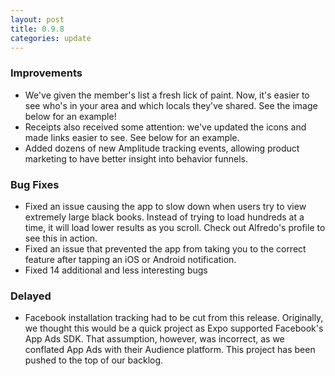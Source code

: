 ```yaml
---
layout: post
title: 0.9.8
categories: update
---
```


### Improvements
- We've given the member's list a fresh lick of paint. Now, it's easier to see who's in your area and which locals they've shared. See the image below for an example!
- Receipts also received some attention: we've updated the icons and made links easier to see. See below for an example.
- Added dozens of new Amplitude tracking events, allowing product marketing to have better insight into behavior funnels.

### Bug Fixes
- Fixed an issue causing the app to slow down when users try to view extremely large black books. Instead of trying to load hundreds at a time, it will load lower results as you scroll. Check out Alfredo's profile to see this in action.
- Fixed an issue that prevented the app from taking you to the correct feature after tapping an iOS or Android notification.
- Fixed 14 additional and less interesting bugs

### Delayed
- Facebook installation tracking had to be cut from this release. Originally, we thought this would be a quick project as Expo supported Facebook's App Ads SDK. That assumption, however, was incorrect, as we conflated App Ads with their Audience platform. This project has been pushed to the top of our backlog.

